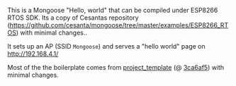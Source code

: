 This is a Mongoose "Hello, world" that can be compiled under ESP8266 RTOS SDK. Its a copy of Cesantas repository (https://github.com/cesanta/mongoose/tree/master/examples/ESP8266_RTOS) with minimal changes.. 

It sets up an AP (SSID `Mongoose`) and serves a "hello world" page on http://192.168.4.1/

Most of the the boilerplate comes from [project_template](https://github.com/espressif/ESP8266_RTOS_SDK/tree/master/examples/project_template) (@ [3ca6af5](https://github.com/espressif/ESP8266_RTOS_SDK/tree/3ca6af5da68678d809b34c7cd98bee71e0235039/examples/project_template)) with minimal changes.
